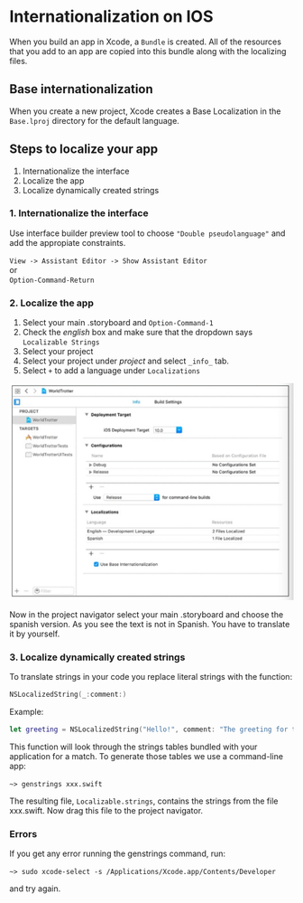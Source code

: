 # Internationalization on IOS

When you build an app in Xcode, a `Bundle` is created. All of the resources that you add to an app are copied into this bundle along with the localizing files.

## Base internationalization

When you create a new project, Xcode creates a Base Localization in the `Base.lproj` directory for the default  language.

## Steps to localize your app

1. Internationalize the interface
2. Localize the app
3. Localize dynamically created strings

### 1. Internationalize the interface

Use interface builder preview tool to choose `"Double pseudolanguage"` and add the appropiate constraints.

`View -> Assistant Editor -> Show Assistant Editor`<br>or<br>
`Option-Command-Return`

### 2. Localize the app

1. Select your main .storyboard and `Option-Command-1`
1. Check the _english_ box and make sure that the dropdown says `Localizable Strings`
1. Select your project
1. Select your project under _project_ and select `_info_` tab.
1. Select `+` to add a language under `Localizations`

![Localization](resources/localization.png)

Now in the project navigator select your main .storyboard and choose the spanish version. As you see the text is not in Spanish. You have to translate it by yourself.

### 3. Localize dynamically created strings

To translate strings in your code you replace literal strings with the function:

```Swift
NSLocalizedString(_:comment:)
```

Example:

```Swift
let greeting = NSLocalizedString("Hello!", comment: "The greeting for the user")
```

This function will look through the strings tables bundled with your application for a match. To generate those tables we use a command-line app:

`~> genstrings xxx.swift`

The resulting file, `Localizable.strings`, contains the strings from the file xxx.swift. Now drag this file to the project navigator.

### Errors

If you get any error running the genstrings command, run:

`~> sudo xcode-select -s /Applications/Xcode.app/Contents/Developer`

and try again.